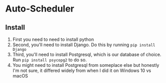 # Auto-Scheduler
## Install
1) First you need to need to install python
2) Second, you'll need to install Django. Do this by running `pip install Django`
3) Third, you'll need to install Postgresql, which is our database of choice. Run `pip install psycopg2` to do so.
4) You might need to install Postgresql from someplace else but honestly I'm not sure, it differed widely from when I did it on Windows 10 vs macOS